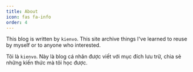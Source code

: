 ```yaml
---
title: About
icon: fas fa-info
order: 4
---
```


This blog is written by `kienvo`. This site archive things I've learned to reuse by myself or to anyone who interested.

Tôi là `kienvo`. Này là blog cá nhân được viết với mục đích lưu trữ, chia sẻ những kiến thức mà tôi học được.
